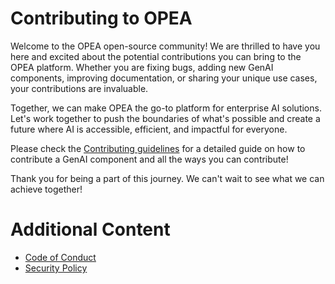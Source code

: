 # Contributing to OPEA

Welcome to the OPEA open-source community! We are thrilled to have you here and excited about the potential contributions you can bring to the OPEA platform. Whether you are fixing bugs, adding new GenAI components, improving documentation, or sharing your unique use cases, your contributions are invaluable.

Together, we can make OPEA the go-to platform for enterprise AI solutions. Let's work together to push the boundaries of what's possible and create a future where AI is accessible, efficient, and impactful for everyone.

Please check the [Contributing guidelines](https://github.com/opea-project/docs/tree/main/community/CONTRIBUTING.md) for a detailed guide on how to contribute a GenAI component and all the ways you can contribute!

Thank you for being a part of this journey. We can't wait to see what we can achieve together!

# Additional Content

- [Code of Conduct](https://github.com/opea-project/docs/tree/main/community/CODE_OF_CONDUCT.md)
- [Security Policy](https://github.com/opea-project/docs/tree/main/community/SECURITY.md)
